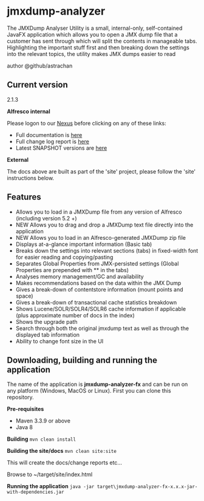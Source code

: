# jmxdump-analyzer
The JMXDump Analyser Utility is a small, internal-only, self-contained JavaFX application which allows you to open a JMX dump file that a customer has sent through which will split the contents in manageable tabs. Highlighting the important stuff first and then breaking down the settings into the relevant topics, the utility makes JMX dumps easier to read

author @github/astrachan

## Current version
2.1.3

**Alfresco internal**

Please logon to our [Nexus](https://nexus.alfresco.com) before clicking on any of these links:
* Full documentation is [here](https://nexus.alfresco.com/nexus/content/repositories/alfresco-internal-docs/jmxdump-analyzer-fx/latest/index.html)
* Full change log report is [here](https://nexus.alfresco.com/nexus/content/repositories/alfresco-internal-docs/jmxdump-analyzer-fx/latest/changes-report.html)
* Latest SNAPSHOT versions are [here](https://artifacts.alfresco.com/nexus/content/repositories/alfresco-support-snapshots/org/alfresco/support/jmxdump-analyzer-fx/)

**External**

The docs above are built as part of the 'site' project, please follow the 'site' instructions below.

## Features
* Allows you to load in a JMXDump file from any version of Alfresco (including version 5.2 +)
* NEW Allows you to drag and drop a JMXDump text file directly into the application
* NEW Allows you to load in an Alfresco-generated JMXDump zip file
* Displays at-a-glance important information (Basic tab)
* Breaks down the settings into relevant sections (tabs) in fixed-width font for easier reading and copying/pasting
* Separates Global Properties from JMX-persisted settings (Global Properties are prepended with ** in the tabs)
* Analyses memory management/GC and availability
* Makes recommendations based on the data within the JMX Dump
* Gives a break-down of contentstore information (mount points and space)
* Gives a break-down of transactional cache statistics breakdown
* Shows Lucene/SOLR/SOLR4/SOLR6 cache information if applicable (plus approximate number of docs in the index)
* Shows the upgrade path
* Search through both the original jmxdump text as well as through the displayed tab information
* Ability to change font size in the UI

## Downloading, building and running the application
The name of the application is **jmxdump-analyzer-fx** and can be run on any platform (Windows, MacOS or Linux).
First you can clone this repository.

**Pre-requisites**
* Maven 3.3.9 or above
* Java 8

**Building**
`mvn clean install`

**Building the site/docs**
`mvn clean site:site`

This will create the docs/change reports etc... 

Browse to ~/target/site/index.html

**Running the application**
`java -jar target\jmxdump-analyzer-fx-x.x.x-jar-with-dependencies.jar`

